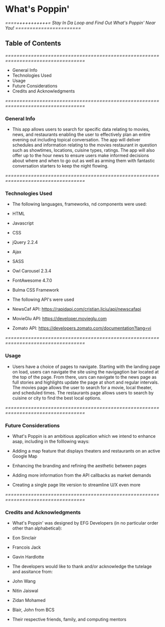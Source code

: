 # What's Poppin'


*====+++++++++++= Stay In Da Loop and Find Out What's Poppin' Near You! =======================*

## Table of Contents
*==================================================================================*

* General Info
* Technologies Used
* Usage
* Future Considerations
* Credits and Acknowledgments

*==================================================================================*

### General Info

* This app allows users to search for specific data relating to movies, news, and restaurants enabling the user to effectively plan an entire evening out including topical conversation. The app will deliver schedules and information relating to the movies restaurant in question such as showtimes, locations, cuisine types, ratings. The app will also offer up to the hour news to ensure users make informed decisions about where and when to go out as well as arming them with fantastic conversation starters to keep the night flowing. 

*==================================================================================*

### Technologies Used

* The following languages, frameworks, nd components were used:

* HTML
* Javascript
* CSS
* jQuery 2.2.4
* Ajax
* SASS
* Owl Carousel 2.3.4
* FontAwesome 4.7.0
* Bulma CSS Framework

* The following API's were used 

* NewsCaf API: https://rapidapi.com/cristian.liciu/api/newscafapi
* MovieGlu API: https://developer.movieglu.com
* Zomato API: https://developers.zomato.com/documentation?lang=vi

*==================================================================================*

### Usage

* Users have a choice of pages to navigate. Starting with the landing page on load, users can navigate the site using the navigagtion bar located at the top of the page. From there, usrs can navigate to the news page as full stories and highlights update the page at short and regular intervals. The movies page allows the user to search for a movie, local theater, and scheduled times. The restaurants page allows users to search by cuisine or city to find the best local options.


*==================================================================================*

### Future Considerations

* What's Poppin is an ambitious application which we intend to enhance asap, including in the folllowing ways:

* Adding a map feature that displays theaters and restaurants on an active Google Map
* Enhancing the branding and refining the aesthetic between pages
* Adding more information from the API callbacks as market demands
* Creating a single page lite version to streamline U/X even more


*==================================================================================*

### Credits and Acknowledgments

* What's Poppin' was designed by EFG Developers (in no particular order other than alphabetical):

* Eon Sinclair
* Francois Jack
* Gavin Hardlotte

* The developers would like to thank and/or acknowledge the tutelage and assitance from:

* John Wang
* Nitin Jaiswal
* Zidan Mohamed
* Blair, John from BCS
* Their respective friends, family, and computing mentors




